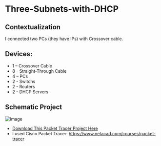 # Three-Subnets-with-DHCP

## Contextualization
I connected two PCs (they have IPs) with Crossover cable.

## Devices:
- 1 – Crossover Cable
- 8 - Straight-Through Cable
- 4 – PCs
- 2 - Switchs
- 2 - Routers
- 2 - DHCP Servers

## Schematic Project
![image](https://github.com/KaikyM/Three-Subnets-with-DHCP/assets/127446435/fbbdccc1-5bf7-42f7-b628-7778119a8c20)
- [Download This Packet Tracer Project Here](ThreeSubnetswithDHCP.pkt)
- I used Cisco Packet Tracer: https://www.netacad.com/courses/packet-tracer
